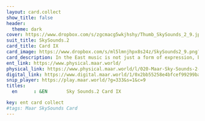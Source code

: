 ```yaml
---
layout: card.collect
show_title: false
header:
  theme: dark
cover: https://www.dropbox.com/s/zgcmacg5wkjhshy/Thumb_SkySounds_2_9.jpg?raw=1
suit_title: SkySounds.2
card_title: Card IX
card_image: https://www.dropbox.com/s/ml5lmnjhpx8s24z/SkySounds2_9.png?raw=1
card_description: In the East music is not just a form of expression, but a way of understanding the world. One can feel the rhythm of the land, the beat of the water, and the harmony of the wind. The present exists eternally, and through music, opposites can meet. In this world, one can experience the beauty of dissonance and the power of consonance, the tension and release. Music is not only a way of expressing emotions but also a way of understanding the natural cycles and the laws of physics and chemistry. It's a way of connecting with the world, and understanding the present, the past, and the future. Music is a reminder of the beauty of the present and the power of the eternal. It's a way of understanding that the present is this... 
ent_link: https://www.physical.maar.world/
physical_link: https://www.physical.maar.world/l/020-Maar-Sky-Sounds-2-Card-IX
digital_link: https://www.digital.maar.world/1/0x2bb55258e4bfcef99299baec1188b80a75fa2d48/20
snip_player: https://play.maar.world/?g=333&s=1&c=9
titles:
  en      : &EN       Sky Sounds.2 Card IX

key: ent card collect
#tags: Maar SkySounds Card
---
```

